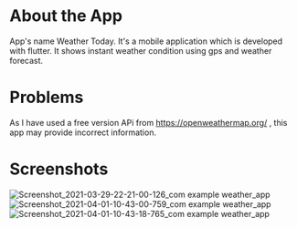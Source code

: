 # About the App
App's name Weather Today.
 It's a mobile application which is developed with flutter.
It shows instant weather condition using gps and weather forecast. 
# Problems
As I have used a free version APi from https://openweathermap.org/ , this app may provide incorrect information.
# Screenshots
![Screenshot_2021-03-29-22-21-00-126_com example weather_app](https://user-images.githubusercontent.com/36920057/113244729-6b415600-92d7-11eb-84d0-2680eebe2549.jpg)
![Screenshot_2021-04-01-10-43-00-759_com example weather_app](https://user-images.githubusercontent.com/36920057/113244893-b52a3c00-92d7-11eb-8281-a7f36babfa4a.jpg)      
![Screenshot_2021-04-01-10-43-18-765_com example weather_app](https://user-images.githubusercontent.com/36920057/113244907-bb201d00-92d7-11eb-8e6d-02871eb9ee75.jpg)
